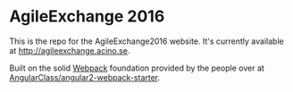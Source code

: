 # AgileExchange 2016

This is the repo for the AgileExchange2016 website. It's currently available at http://agileexchange.acino.se.

Built on the solid [Webpack](https://github.com/webpack/webpack) foundation provided by the people over at  [AngularClass/angular2-webpack-starter](https://github.com/AngularClass/angular2-webpack-starter).
